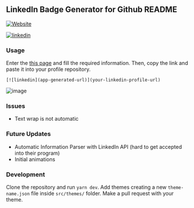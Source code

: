 ## LinkedIn Badge Generator for Github README

[![Website](https://img.shields.io/website?label=Linkedin%20Badge%20Generator&style=for-the-badge&url=https%3A%2F%2Flinkedin-github-readme.onrender.com%2F)](https://linkedin-github-readme.onrender.com/)

[![linkedin](https://linkedin-github-readme.onrender.com/api/render/Mauricio%20Munoz/Software%20Engineer/Colonist/CETYS%20Universidad/dark/https%3A%2F%2Fmedia.licdn.com%2Fdms%2Fimage%2FD5603AQFmH4WZgKO7yw%2Fprofile-displayphoto-shrink_400_400%2F0%2F1674516296571%3Fe%3D1682553600%26v%3Dbeta%26t%3Dq8V4tAAonJ5dX5ZqJJRKxg4H0l7yBwlZn_JsYGycWDc)](https://www.linkedin.com/in/mmunoz15/)

### Usage
Enter the [this page](https://linkedin-github-readme.onrender.com/) and fill the required information. Then, copy the link and paste it into your profile repository.

```
[![linkedin](app-generated-url)](your-linkedin-profile-url)
```
![image](https://user-images.githubusercontent.com/74751751/145731472-d2f4ca91-4915-4221-9c93-4e4cd55bd5ba.png)

### Issues
- Text wrap is not automatic

### Future Updates
- Automatic Information Parser with LinkedIn API (hard to get accepted into their program)
- Initial animations

### Development
Clone the repository and run `yarn dev`. 
Add themes creating a new `theme-name.json` file inside `src/themes/` folder. Make a pull request with your theme.
